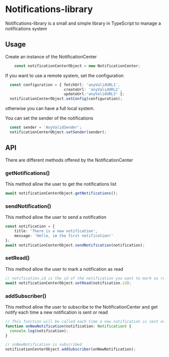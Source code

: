 # Notifications-library
Notifications-library is a small and simple library in TypeScript to manage a notifications system

## Usage

Create an instance of the NotificationCenter
```TypeScript
    const notificationCenterObject = new NotificationCenter;
```
If you want to use a remote system, set the configuration
```TypeScript
  const configuration = { fetchUrl: 'anyValidURL1', 
                          createUrl: 'anyValidURL2',               
                          updateUrl:'anyValidURL3' };
  notificationCenterObject.setConfig(configuration);
```
otherwise you can have a full local system.

You can set the sender of the notifications
```TypeScript
  const sender = 'AnyValidSender';
  notificationCenterObject.setSender(sender);
```
## API

There are different methods offered by the NotificationCenter

### getNotifications()
This method allow the user to get the notifications list
```TypeScript
await notificationCenterObject.getNotifications();
```

### sendNotification()
This method allow the user to send a notification
```TypeScript
const notification = {
    title: 'There is a new notification',
    message: 'Hello, im the first notification!'
};
await notificationCenterObject.sendNotification(notification);
```

### setRead()
This method allow the user to mark a notification as read
```TypeScript
// notification.id is the id of the notification you want to mark as read
await notificationCenterObject.setRead(notification.id);
```

### addSubscriber()
This method allow the user to subscribe to the NotificationCenter and get notify each time a new notification is sent or read
```TypeScript
// This function will be called each time a new notification is sent or read
function onNewNotification(notification: Notification) {
  console.log(notification);
}

// onNewNotification is subscribed
notificationCenterObject.addSubscriber(onNewNotification);
```
